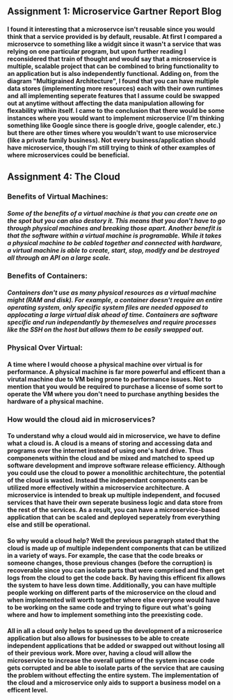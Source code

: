 ## Assignment 1: Microservice Gartner Report Blog
#### I found it interesting that a microservce isn't reusable since you would think that a service provided is by default, reusable. At first I compared a microservce to something like a widgit since it wasn't a service that was relying on one particular program, but upon further reading I reconsidered that train of thought and would say that a microservice is multiple, scalable project that can be combined to bring functionality to an application but is also independently functional. Adding on, from the diagram "Multigrained Architecture", I found that you can have multiple data stores (implementing more resources) each with their own runtimes and all implementing seperate features that I assume could be swapped out at anytime without affecting the data manipulation allowing for flexability within itself. I came to the conclusion that there would be some instances where you would want to implement microservice (I'm thinking something like Google since there is google drive, google calender, etc.) but there are other times where you wouldn't want to use microservice (like a private family business). Not every business/application should have microservice, though I'm still trying to think of other examples of where microservices could be beneficial.

## Assignment 4: The Cloud
### Benefits of Virtual Machines:
##### Some of the benefits of a virtual machine is that you can create one on the spot but you can also destory it. This means that you don't have to go through physical machines and breaking those apart. Another benefit is that the software within a virtual machine is programable. While it takes a physical machine to be cabled together and connected with hardware, a virtual machine is able to create, start, stop, modify and be destroyed all through an API on a large scale.
### Benefits of Containers:
##### Containers don't use as many physical resources as a virtual machine might (RAM and disk). For example, a container doesn't require an entire operating system, only specific system files are needed opposed to applocating a large virtual disk ahead of time. Containers are software specific and run independantly by themeselves and require processes like the SSH on the host but allows them to be easily swapped out.
### Physical Over Virtual:
#### A time where I would choose a physical machine over virtual is for performance. A physical machine is far more powerful and efficent than a virutal machine due to VM being prone to performance issues. Not to mention that you would be required to purchase a license of some sort to operate the VM where you don't need to purchase anything besides the hardware of a physical machine.

### How would the cloud aid in microservices?
#### To understand why a cloud would aid in microservice, we have to define what a cloud is. A cloud is a means of storing and accessing data and programs over the internet instead of using one's hard drive. Thus componenets within the cloud and be mixed and matched to speed up software development and improve software release efficiency. Although you could use the cloud to power a monolithic architechture, the potential of the cloud is wasted. Instead the independant components can be utilized more effectively within a microservice architecture. A microservice is intended to break up multiple independent, and focused services that have their own seperate business logic and data store from the rest of the services. As a result, you can have a microservice-based  application that can be scaled and deployed seperately from everything else and still be operational. 
#### So why would a cloud help? Well the previous paragraph stated that the cloud is made up of multiple independent components that can be utilized in a variety of ways. For example, the case that the code breaks or someone changes, those previous changes (before the corruption) is recoverable since you can isolate parts that were comprised and then get logs from the cloud to get the code back. By having this efficent fix allows the system to have less down time. Additionally, you can have multiple people working on different parts of the microservice on the cloud and when implemented will worth together where else everyone would have to be working on the same code and trying to figure out what's going where and how to implement something into the preexisting code.
#### All in all a cloud only helps to speed up the development of a microserice application but also allows for businesses to be able to create independent applications that be added or swapped out without losing all of their previous work. More over, having a cloud will allow the microservice to increase the overall uptime of the system incase code gets corrupted and be able to isolate parts of the service that are causing the problem without effecting the entire system. The implementation of the cloud and a microservice only aids to support a business model on a efficent level.
